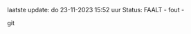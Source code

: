 laatste update: 
do 23-11-2023 15:52   uur 
Status: FAALT - fout - 
<div class="service R">git</div>